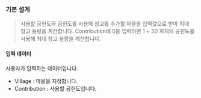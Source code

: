 ### 기본 설계 
> 사용할 공헌도와 공헌도를 사용해 창고를 추가할 마을을 입력값으로 받아 최대 창고 용량을 계산합니다. Contribution에 0을 입력하면 1 ~ 50 까지의 공헌도를 사용해 최대 창고 용량을 계산합니다.  

#### 입력 데이터 
사용자가 입력하는 데이터입니다. 
 - Village : 마을을 지정합니다. 
 - Contribution : 사용할 공헌도입니다.
   
